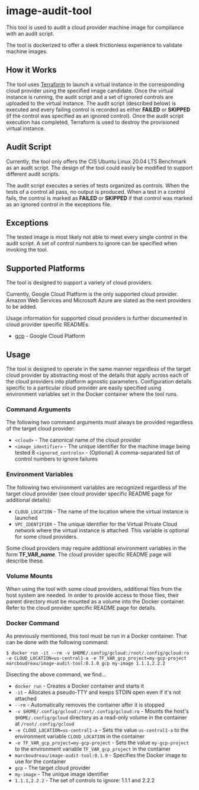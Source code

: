 # image-audit-tool

This tool is used to audit a cloud provider machine image for compliance with an audit script.

The tool is dockerized to offer a sleek frictionless experience to validate machine images.

## How it Works

The tool uses [Terraform](https://terraform.io/) to launch a virtual instance in the corresponding cloud provider using the specified image candidate.  Once the virtual instance is running, the audit script and a set of ignored controls are uploaded to the virtual instance.  The audit script (described below) is executed and every failing control is recorded as either **FAILED** or **SKIPPED** (if the control was specified as an ignored control).  Once the audit script execution has completed, Terraform is used to destroy the provisioned virtual instance.

## Audit Script

Currently, the tool only offers the CIS Ubuntu Linux 20.04 LTS Benchmark as an audit script. The design of the tool could easily be modified to support different audit scripts.

The audit script executes a series of tests organized as controls.  When the tests of a control all pass, no output is produced. When a test in a control fails, the control is marked as **FAILED** or **SKIPPED** if that control was marked as an ignored control in the exceptions file.

## Exceptions

The tested image is most likely not able to meet every single control in the audit script. A set of control numbers to ignore can be specified when invoking the tool. 

## Supported Platforms

The tool is designed to support a variety of cloud providers.

Currently, Google Cloud Platform is the only supported cloud provider. Amazon Web Services and Microsoft Azure are slated as the next providers to be added.

Usage information for supported cloud providers is further documented in cloud provider specific READMEs.

* [gcp](./terraform/gcp/README.md) - Google Cloud Platform

## Usage

The tool is designed to operate in the same manner regardless of the target cloud provider by abstracting most of the details that apply across each of the cloud providers into platform agnostic parameters.  Configuration details specific to a particular cloud provider are easily specified using environment variables set in the Docker container where the tool runs.

### Command Arguments

The following two command arguments must always be provided regardless of the target cloud provider:

* `<cloud>` - The canonical name of the cloud provider
* `<image_identifier>` - The unique identifier for the machine image being tested
8 `<ignored_controls>` - (Optional) A comma-separated list of control numbers to ignore failures

### Environment Variables

The following two environment variables are recognized regardless of the target cloud provider (see cloud provider specific README page for additional details):

* `CLOUD_LOCATION` - The name of the location where the virtual instance is launched
* `VPC_IDENTIFIER` - The unique identifier for the Virtual Private Cloud network where the virtual instance is attached.  This variable is optional for some cloud providers.

Some cloud providers may require additional environment variables in the form **TF_VAR_*name***.  The cloud provider specific README page will describe these.

### Volume Mounts

When using the tool with some cloud providers, additional files from the host system are needed. In order to provide access to those files, their parent directory must be mounted as a volume into the Docker container. Refer to the cloud provider specific README page for details.

### Docker Command

As previously mentioned, this tool must be run in a Docker container.  That can be done with the following command:

```
$ docker run -it --rm -v $HOME/.config/gcloud:/root/.config/gcloud:ro -e CLOUD_LOCATION=us-central1-a -e TF_VAR_gcp_project=my-gcp-project marcboudreau/image-audit-tool:0.1.0 gcp my-image 1.1.1,2.2.2
```

Disecting the above command, we find...
* `docker run` - Creates a Docker container and starts it
* `-it` - Allocates a pseudo-TTY and keeps STDIN open even if it's not attached
* `--rm` - Automatically removes the container after it is stopped
* `-v $HOME/.config/gcloud:/root/.config/gcloud:ro` - Mounts the host's `$HOME/.config/gcloud` directory as a read-only volume in the container at `/root/.config/gcloud`
* `-e CLOUD_LOCATION=us-central1-a` - Sets the value `us-central1-a` to the environment variable `CLOUD_LOCATION` in the container
* `-e TF_VAR_gcp_project=my-gcp-project` - Sets the value `my-gcp-project` to the environment variable `TF_VAR_gcp_project` in the container
* `marcboudreau/image-audit-tool:0.1.0` - Specifies the Docker image to use for the container
* `gcp` - The target cloud provider
* `my-image` - The unique image identifier
* `1.1.1,2.2.2` - The set of controls to ignore: 1.1.1 and 2.2.2
